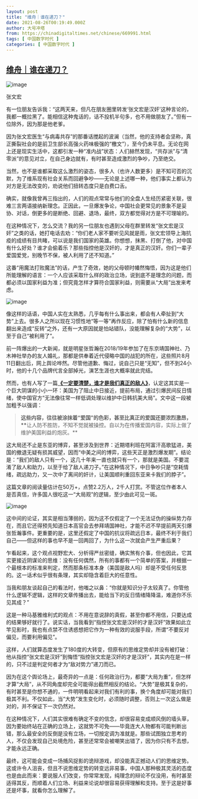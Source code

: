 ```yaml
---
layout: post
title: "维舟｜谁在递刀？"
date: 2021-08-26T00:19:49.000Z
author: 大号冲塔
from: https://chinadigitaltimes.net/chinese/669991.html
tags: [ 中国数字时代 ]
categories: [ 中国数字时代 ]
---
```

<!--1629937189000-->
[维舟｜谁在递刀？](https://chinadigitaltimes.net/chinese/669991.html)
------

<div>
<p><img src="https://chinadigitaltimes.net/chinese/files/2021/08/post-669991-6126de25966c4." alt="image" /></p><div class="ts">张文宏</div><p>有一位朋友告诉我：“这两天来，但凡在朋友圈里转发‘张文宏是汉奸’这种言论的，我都一概拉黑了。能相信这种鬼话的，话不投机半句多，也不用做朋友了。”但有一位除外，因为那是他老爹。</p><p>因为张文宏医生“与病毒共存”的那番话搅起的波澜（当然，他的支持者会坚称，真正撕裂社会的是前卫生部长高强火药味极强的“檄文”），至今仍未平息。无论在网上还是现实生活中，这都引发一种“准内战”状态：人们赫然发现，“共存派”与“清零派”的意见对立，在自己身边就有，有时甚至造成激烈的争吵，乃至绝交。</p><p>当然，也不是谁都采取这么激烈的姿态，很多人（也许人数更多）是不知可否的沉默，为了维系现有社会关系而回避争吵——无论是上述哪一种，他们事实上都认为对方是无法改变的，劝说他们扭转态度只是白费口舌。</p><p>确实，就像我曾再三指出的，人们的观点常常与他们的全盘人生经历紧密关联，很难三言两语接纳新理念。正因此，一旦爆发争论，中国社会更常见的景象不是妥协、对话，倒更多的是断绝、回避、退场，最终，双方都觉得对方是不可理喻的。</p><p>在这种情况下，怎么交流？我的另一位朋友也遇到父母在群里转发“张文宏是汉奸”之类的话，她打电话去劝：“你们老人家不要听见风就是雨，张文宏领导上海抗疫的成绩有目共睹，可以说是我们国家的英雄。你想想，抹黑、打倒了他，对中国有什么好处？谁才会偷着乐？那些指控他是汉奸的，才是真正的汉奸。你们一辈子爱国爱党，别晚节不保，被人利用了还不知道。”</p><p>这番“用魔法打败魔法”的话，产生了奇效，她的父母顿时幡然悔悟，因为这是他们所能理解的语言：一个人应该采取什么样的政治立场，说到底不是理念的问题，而都必须以国家利益为准；但究竟怎样才算符合国家利益，则需要从“大局”出发来考虑。</p><p><img src="https://chinadigitaltimes.net/chinese/files/2021/08/post-669991-6126de26042f1.png" alt="image" /></p><p>像这样的话语，中国人实在太熟悉，几乎每有什么事出来，都会有人牵扯到“大势”上去。很多人之所以现在习惯性地“等一等”再作反应，除了怕有什么新的信息翻出来造成“反转”之外，还有一大原因就是怕站错队，没能理解复杂的“大势”，以至于自己“被利用了”。</p><p>前一阵爆出的一大新闻，就是明星张哲瀚在2018/19年参加了在东京靖国神社、乃木神社举办的友人婚礼，那都是供奉着近代侵略中国的战犯的所在，这些照片8月11日翻出后，网上舆论哗然。尽管他道歉、悔过，说自己只是“无知”，但不到24小时，他的十几个品牌代言全部掉光，演艺生涯也大概率就此完结。</p><p>然而，也有人写了一篇<a href="https://mp.weixin.qq.com/s?__biz=MzUzNjEwMjUyOQ==&amp;mid=2247486034&amp;idx=1&amp;sn=d967c82d72b94a3b8ecb229b82a42f23&amp;scene=21#wechat_redirect"><strong>《一定要清楚，谁才是我们真正的敌人》</strong></a>，认定这其实是一个巨大阴谋的小小一环：美国为了阻止中日接近，提前布局，通过引爆民间反日情绪，使中国官方“无法像往常一样低调处理以维护中日韩抗美大局”。文中这一段被加粗予以强调：</p><blockquote><p><strong>这些内容，往往被涂抹着“爱国”的色彩，甚至比真正的爱国还要浓烈激昂，**</strong>让人防不胜防，不知不觉就被操控。自以为在传播爱国内容，实际上做了维护美国利益的炮灰。**</p></blockquote><p>这大局还不止是东亚的博弈，甚至涉及到世界：近期塔利班在阿富汗高歌猛进，美国的撤退无疑有损其威望，因而“中美之间的博弈，这些天正是激烈爆发期”。结论是：“我们的敌人只有一个，这几十年来一直也就只有一个，那就是美国。不要混淆了敌人和助力，以至于给了敌人递刀子。”在这种情况下，中日争吵只是“空耗情绪，疏远助力，又一次中了离间的奸计，让美国顺利重回东亚来卡我们的脖子”。</p><p>这篇文章的阅读量估计在50万+，点赞2.2万人，2千人打赏。不管这位作者本人是否真信，许多国人很吃这一“大局观”的逻辑，至少由此可见一斑。</p><p><img src="https://chinadigitaltimes.net/chinese/files/2021/08/post-669991-6126de262922a." alt="image" /></p><p>这中间的论证，其实是相当薄弱的，因为这不仅假定了一个无法证伪的操纵势力存在，而且它还得预先知道日本高官会去参拜靖国神社，才能不迟不早提前两天引爆张哲瀚事件。更重要的是，这里还假定了中国的抗议将疏远日本，最终不利于我们自己——但这样的事也早不是一回两回了，为什么这一次就会产生严重后果？</p><p>乍看起来，这个观点视野宏大、分析得严丝密缝，确实煞有介事，但也因此，它其实更接近阴谋论的思维：没有任何偶然，所有的事都有一个简单的答案，并根据一个最根本的标准来判定，然而那条标准本身（美国是敌人吗）却是不受任何反思的。这一话术似乎很有条理，其实却隐含着巨大的任意性。</p><p>当我和朋友谈起自己的看法时，他嗤之以鼻：“你就是知识分子太较真了。你管他什么逻辑不逻辑，这样的文章传播出去，能给当下的反日情绪降降温，难道你不乐见其成？”</p><p>这是一种马基雅维利式的观点：不用在意说辞的真假，甚至你都不用信，只要达成的结果够好就行了。说实话，当我看到“指控张文宏是汉奸的才是汉奸”效果如此立竿见影时，我也有点禁不住诱惑想把它作为一种有效的说服手段，所谓“不要反对偏见，而要利用偏见”。</p><p>这样，人们就算态度发生了180度的大转变，但原有的思维定势却并没有被打破：他从指控“张文宏是汉奸”到悔悟“指控张文宏是汉奸的才是汉奸”，其实内在是一样的，只不过是判定何者才为“敌对势力”递刀而已。</p><p>因为在这个舆论场上，最奇异的一点是：任何政治行为，都要“大局为重”，但怎样才算“大局”，从不同角度却完全可能得出截然相反的结论。“大势”是极其复杂的，有时甚至是你想不通的，一件明明看起来对我们有利的事，换个角度却可能对我们极其不利。不仅如此，当“大势”发生变化时，必须随时调整，否则上一次这么做是对的，并不保证下一次仍然对。</p><p>在这种情况下，人们其实很难有确定不变的信念，却很容易变成顺风倒的墙头草，因为要始终站在正确的立场上，这就势不可免——毕竟连大人物都有可能判断出错，那么最安全的反倒是没有立场，一切按定调为准就是。那些试图独立思考的人，不仅会发现自己处境危险，甚至还常常会被嘲笑出错了，因为你只有不去想，才能永远正确。</p><p>最终，这可能会变成一场捕风捉影的诡辩游戏，却没能真正撼动人们的思维定势。这或许令人沮丧，但且不说思维定势的转变远非易事，中国人那种极其灵活的态度也是由此而来：要说服人们改变，你常常发现，纯理念的辩论不仅没用，有时甚至适得其反，而顺着人们立场、利益来论说却很容易获得理解和支持。至于这是好事还是坏事，就看你怎么理解了。</p>
</div>
